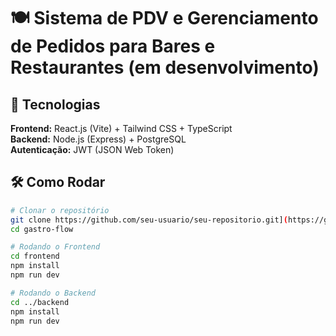 # 🍽️ Sistema de PDV e Gerenciamento de Pedidos para Bares e Restaurantes (em desenvolvimento)

## 🚀 Tecnologias  
**Frontend:** React.js (Vite) + Tailwind CSS + TypeScript  
**Backend:** Node.js (Express) + PostgreSQL  
**Autenticação:** JWT (JSON Web Token)  

## 🛠️ Como Rodar  
```sh
# Clonar o repositório
git clone https://github.com/seu-usuario/seu-repositorio.git](https://github.com/pabloalves01/gastro-flow
cd gastro-flow

# Rodando o Frontend
cd frontend
npm install
npm run dev

# Rodando o Backend
cd ../backend
npm install
npm run dev
